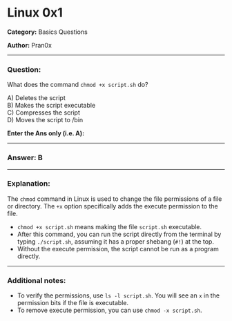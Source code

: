 # Linux 0x1

**Category:** Basics Questions 

**Author:** Pran0x

---

### Question:
What does the command `chmod +x script.sh` do?

A) Deletes the script  
B) Makes the script executable  
C) Compresses the script  
D) Moves the script to /bin  

**Enter the Ans only (i.e. A):** 

---


### Answer: B


---

### Explanation:

The `chmod` command in Linux is used to change the file permissions of a file or directory. The `+x` option specifically adds the execute permission to the file.

- `chmod +x script.sh` means making the file `script.sh` executable.  
- After this command, you can run the script directly from the terminal by typing `./script.sh`, assuming it has a proper shebang (`#!`) at the top.  
- Without the execute permission, the script cannot be run as a program directly.

---

### Additional notes:

- To verify the permissions, use `ls -l script.sh`. You will see an `x` in the permission bits if the file is executable.  
- To remove execute permission, you can use `chmod -x script.sh`.  
